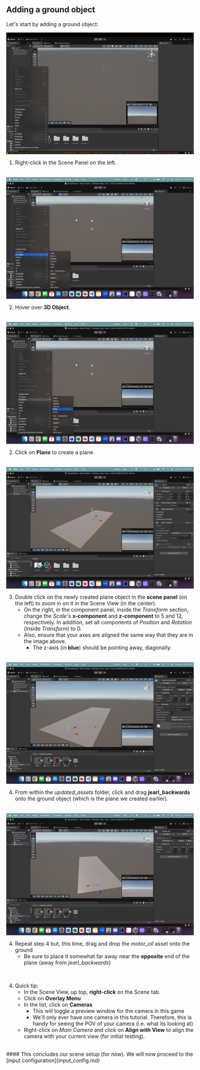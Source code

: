 ## Adding a ground object

Let's start by adding a ground object:


<img style="display: block; margin-left: auto; margin-right: auto;" src="./groundwork_photos/step_1.png" alt="Unity Editor Home Page">

1. Right-click in the Scene Panel on the left.
<br/>



<img style="display: block; margin-left: auto; margin-right: auto;" src="./groundwork_photos/step_2.png" alt="Unity Editor Home Page">

2. Hover over **3D Object**.
<br/>



<img style="display: block; margin-left: auto; margin-right: auto;" src="./groundwork_photos/step_85.png" alt="Unity Editor Home Page">

2. Click on **Plane** to create a plane.
<br/>


<img style="display: block; margin-left: auto; margin-right: auto;" src="./groundwork_photos/step_3.png" alt="Unity Editor Home Page">

3. Double click on the newly created plane object in the **scene panel** (on the left) to zoom in on it in the Scene View (in the center). 
    - On the right, in the component panel, inside the *Transform* section, change the *Scale's* **x-component** and **z-component** to 5 and 12, respectively. In addition, set all components of *Position* and *Rotation* (inside *Transform*) to 0.
    - Also, ensure that your axes are aligned the same way that they are in the image above. 
        - The z-axis (in **blue**) should be pointing away, diagonally.
<br/>


<img style="display: block; margin-left: auto; margin-right: auto;" src="./groundwork_photos/step_4.png" alt="Unity Editor Home Page">

4. From within the *updated_assets* folder, click and drag **jearl_backwards** onto the ground object (which is the plane we created earlier).  
<br/>


<img style="display: block; margin-left: auto; margin-right: auto;" src="./groundwork_photos/step_5.png" alt="Unity Editor Home Page">

4. Repeat step 4 but, this time, drag and drop the *motor_oil* asset onto the ground 
    - Be sure to place it somewhat far away near the **opposite** end of the plane (away from *jearl_backwards*)
<br/>

4. Quick tip:
    - In the Scene View, up top, **right-click** on the Scene tab.
    - Click on **Overlay Menu**
    - In the list, click on **Cameras**
        - This will toggle a preview window for the camera in this game
        - We'll only ever have one camera in this tutorial. Therefore, this is handy for seeing the POV of your camera (i.e. what its looking at)
    - Right-click on *Main Camera* and click on **Align with View** to align the camera with your current view (for initial testing).
<br/>
#### This concludes our scene setup (for now). We will now proceed to the [input configuration](input_config.md)